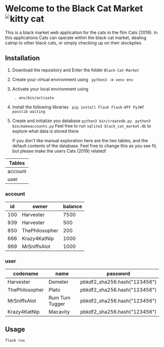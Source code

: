 # Welcome to the Black Cat Market ![kitty cat](static/loading-cat.png)

This is a black market web application for the cats in the film Cats (2019).
In this applications Cats can operate within the black cat market, dealing catnip to other black cats, or simply checking up on their stockpiles.

## Installation

1. Download the repository and Enter the folder `Black-Cat-Market`
2. Create your virtual environment using
    ``` python3 -m venv env```
3. Activate your local environment using 

    ``` . env/bin/activate```
4. Install the following libraries
    ``` pip install Flask Flask-WTF PyJWT passlib waiting```
5. Create and initialize you database
    ``` python3 bin/createdb.py ```
    ``` python3 bin/makeaccounts.py```
   Feel free to run `sqlite3 black_cat_market.db` to explore what data is stored there

   If you don't like manual exploration here are the two tables, and the default contents of the database. Feel free to change this as you see fit, but please make the users Cats (2019) related!

| Tables      |
| ----------- |
| account     |
| user        |

### account
| id      | owner              | balance |
| ------- | ------------------ | ------- |
| 100     | Harvester          | 7500    |
| 939     | Harvester          | 500     |
| 850     | ThePhilosopher     | 200     |
| 666     | Krazy4KatNip       | 1000    |
| 969     | MrSniffsAlot       | 1000    |

### user
| codename       | name                      | password                     |
| -------------- | ------------------------- | ---------------------------- |
| Harvester      | Demeter                   | pbkdf2_sha256.hash("123456") |
| ThePhilosopher | Plato                     | pbkdf2_sha256.hash("123456") |
| MrSniffsAlot   | Rum Tum Tugger            | pbkdf2_sha256.hash("123456") |
| Krazy4KatNip   | Macavity                  | pbkdf2_sha256.hash("123456") |

## Usage

```
flask run
```